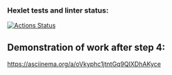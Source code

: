 ### Hexlet tests and linter status:
[![Actions Status](https://github.com/SerhioBonderas/frontend-project-46/actions/workflows/hexlet-check.yml/badge.svg)](https://github.com/SerhioBonderas/frontend-project-46/actions)

## Demonstration of work after step 4:
https://asciinema.org/a/oVkyphc1jtntGq9QIXDhAKyce